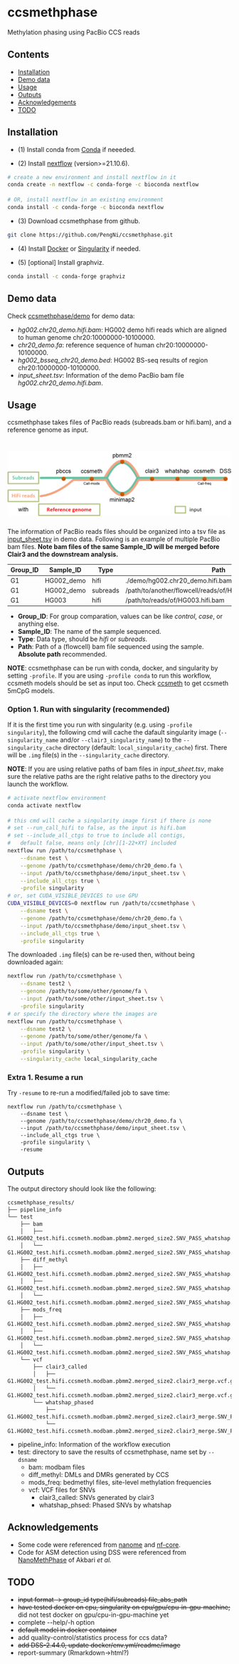 # ccsmethphase

Methylation phasing using PacBio CCS reads


## Contents
* [Installation](#Installation)
* [Demo data](#Demo-data)
* [Usage](#Usage)
* [Outputs](#Outputs)
* [Acknowledgements](#Acknowledgements)
* [TODO](#TODO)


## Installation

  - (1) Install conda from [Conda](https://docs.conda.io/projects/conda/en/latest/user-guide/install/linux.html) if neeeded.


  - (2) Install [nextflow](https://www.nextflow.io/) (version>=21.10.6).

```sh
# create a new environment and install nextflow in it
conda create -n nextflow -c conda-forge -c bioconda nextflow

# OR, install nextflow in an existing environment
conda install -c conda-forge -c bioconda nextflow
```

  - (3) Download ccsmethphase from github.

```sh
git clone https://github.com/PengNi/ccsmethphase.git
```

  - (4) Install [Docker](https://docs.docker.com/engine/install/) or [Singularity](https://docs.sylabs.io/guides/3.0/user-guide/) if needed.

  - (5) [optional] Install graphviz.

```sh
conda install -c conda-forge graphviz
```


## Demo data
Check [ccsmethphase/demo](/demo) for demo data:
  - _hg002.chr20_demo.hifi.bam_: HG002 demo hifi reads which are aligned to human genome chr20:10000000-10100000.
  - _chr20_demo.fa_: reference sequence of human chr20:10000000-10100000.
  - _hg002_bsseq_chr20_demo.bed_: HG002 BS-seq results of region chr20:10000000-10100000.
  - _input_sheet.tsv_: Information of the demo PacBio bam file _hg002.chr20_demo.hifi.bam_.


## Usage
ccsmethphase takes files of PacBio reads (subreads.bam or hifi.bam), and a reference genome as input.

# ![ccsmethphase-tubemap](docs/imgs/ccsmethphase-tubemap.png)

The information of PacBio reads files should be organized into a tsv file as [input_sheet.tsv](/demo/input_sheet.tsv) in demo data. Following is an example of multiple PacBio bam files. **Note bam files of the same Sample_ID will be merged before Clair3 and the downstream analysis.**

| Group_ID | Sample_ID | Type | Path |
| -------- | --------- | ---- | ---- |
| G1       | HG002_demo | hifi | ./demo/hg002.chr20_demo.hifi.bam |
| G1       | HG002_demo | subreads | /path/to/another/flowcell/reads/of/HG002_demo.subreads.bam |
| G1       | HG003 | hifi | /path/to/reads/of/HG003.hifi.bam |

- **Group_ID**: For group comparation, values can be like _control_, _case_, or anything else.
- **Sample_ID**: The name of the sample sequenced.
- **Type**: Data type, should be _hifi_ or _subreads_.
- **Path**: Path of a (flowcell) bam file sequenced using the sample. **Absolute path** recommended.

**NOTE**: ccsmethphase can be run with conda, docker, and singularity by setting `-profile`. If you are using `-profile conda` to run this workflow, ccsmeth models should be set as input too. Check [ccsmeth](https://github.com/PengNi/ccsmeth) to get ccsmeth 5mCpG models. 


### Option 1. Run with singularity (recommended)

If it is the first time you run with singularity (e.g. using `-profile singularity`), the following cmd will cache the dafault singularity image (`--singularity_name` and/or `--clair3_singularity_name`) to the `--singularity_cache` directory (default: `local_singularity_cache`) first. There will be `.img` file(s) in the `--singularity_cache` directory.

**NOTE**: If you are using relative paths of bam files in _input_sheet.tsv_, make sure the relative paths are the right relative paths to the directory you launch the workflow.

```sh
# activate nextflow environment
conda activate nextflow

# this cmd will cache a singularity image first if there is none
# set --run_call_hifi to false, as the input is hifi.bam
# set --include_all_ctgs to true to include all contigs,
#   default false, means only [chr][1-22+XY] included
nextflow run /path/to/ccsmethphase \
    --dsname test \
    --genome /path/to/ccsmethphase/demo/chr20_demo.fa \
    --input /path/to/ccsmethphase/demo/input_sheet.tsv \
    --include_all_ctgs true \
    -profile singularity
# or, set CUDA_VISIBLE_DEVICES to use GPU
CUDA_VISIBLE_DEVICES=0 nextflow run /path/to/ccsmethphase \
    --dsname test \
    --genome /path/to/ccsmethphase/demo/chr20_demo.fa \
    --input /path/to/ccsmethphase/demo/input_sheet.tsv \
    --include_all_ctgs true \
    -profile singularity
```

The downloaded `.img` file(s) can be re-used then, without being downloaded again:

```sh
nextflow run /path/to/ccsmethphase \
    --dsname test2 \
    --genome /path/to/some/other/genome/fa \
    --input /path/to/some/other/input_sheet.tsv \
    -profile singularity
# or specify the directory where the images are
nextflow run /path/to/ccsmethphase \
    --dsname test2 \
    --genome /path/to/some/other/genome/fa \
    --input /path/to/some/other/input_sheet.tsv \
    -profile singularity \
    --singularity_cache local_singularity_cache
```

### Extra 1. Resume a run
Try `-resume` to re-run a modified/failed job to save time:

```shell
nextflow run /path/to/ccsmethphase \
    --dsname test \
    --genome /path/to/ccsmethphase/demo/chr20_demo.fa \
    --input /path/to/ccsmethphase/demo/input_sheet.tsv \
    --include_all_ctgs true \
    -profile singularity \
    -resume
```


## Outputs
The output directory should look like the following:
```text
ccsmethphase_results/
├── pipeline_info
└── test
    ├── bam
    │   ├── G1.HG002_test.hifi.ccsmeth.modbam.pbmm2.merged_size2.SNV_PASS_whatshap.bam
    │   └── G1.HG002_test.hifi.ccsmeth.modbam.pbmm2.merged_size2.SNV_PASS_whatshap.bam.bai
    ├── diff_methyl
    │   ├── G1.HG002_test.hifi.ccsmeth.modbam.pbmm2.merged_size2.SNV_PASS_whatshap.freq.aggregate.hp_callDML.txt
    │   ├── G1.HG002_test.hifi.ccsmeth.modbam.pbmm2.merged_size2.SNV_PASS_whatshap.freq.aggregate.hp_callDMR.autosomes_cf0.2.bed
    │   └── G1.HG002_test.hifi.ccsmeth.modbam.pbmm2.merged_size2.SNV_PASS_whatshap.freq.aggregate.hp_callDMR.txt
    ├── mods_freq
    │   ├── G1.HG002_test.hifi.ccsmeth.modbam.pbmm2.merged_size2.SNV_PASS_whatshap.freq.aggregate.all.bed
    │   ├── G1.HG002_test.hifi.ccsmeth.modbam.pbmm2.merged_size2.SNV_PASS_whatshap.freq.aggregate.hp1.bed
    │   └── G1.HG002_test.hifi.ccsmeth.modbam.pbmm2.merged_size2.SNV_PASS_whatshap.freq.aggregate.hp2.bed
    └── vcf
        ├── clair3_called
        │   ├── G1.HG002_test.hifi.ccsmeth.modbam.pbmm2.merged_size2.clair3_merge.vcf.gz
        │   └── G1.HG002_test.hifi.ccsmeth.modbam.pbmm2.merged_size2.clair3_merge.vcf.gz.tbi
        └── whatshap_phased
            ├── G1.HG002_test.hifi.ccsmeth.modbam.pbmm2.merged_size2.clair3_merge.SNV_PASS_whatshap.vcf.gz
            └── G1.HG002_test.hifi.ccsmeth.modbam.pbmm2.merged_size2.clair3_merge.SNV_PASS_whatshap.vcf.gz.tbi
```
- pipeline_info: Information of the workflow execution
- test: directory to save the results of ccsmethphase, name set by `--dsname`
  - bam: modbam files
  - diff_methyl: DMLs and DMRs generated by CCS
  - mods_freq: bedmethyl files, site-level methylation frequencies
  - vcf: VCF files for SNVs
    - clair3_called: SNVs generated by clair3
    - whatshap_phsed: Phased SNVs by whatshap


## Acknowledgements
  - Some code were referenced from [nanome](https://github.com/TheJacksonLaboratory/nanome) and [nf-core](https://github.com/nf-core).
  - Code for ASM detection using DSS were referenced from [NanoMethPhase](https://github.com/vahidAK/NanoMethPhase) of Akbari _et al._


## TODO
  - ~~input format -> group_id    type(hifi/subreads)    file_abs_path~~
  - ~~have tested docker on cpu, singularity on cpu/gpu/cpu-in-gpu-machine;~~ did not test docker on gpu/cpu-in-gpu-machine yet
  - complete --help/-h option
  - ~~default model in docker container~~
  - add quality-control/statistics process for ccs data? 
  - ~~add DSS-2.44.0, update docker/env.yml/readme/image~~
  - report-summary (Rmarkdown->html?)
